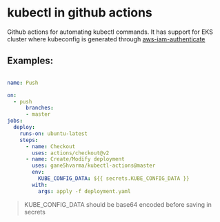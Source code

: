 # kubectl in github actions

Github actions for automating kubectl commands. It has support for EKS cluster where kubeconfig is generated through [aws-iam-authenticate](https://github.com/kubernetes-sigs/aws-iam-authenticator) 

## Examples:

```yml

name: Push

on:
  - push
      branches:
      - master
jobs:
  deploy:
    runs-on: ubuntu-latest
    steps:
      - name: Checkout
        uses: actions/checkout@v2
      - name: Create/Modify deployment
        uses: gane5hvarma/kubectl-actions@master
        env:
          KUBE_CONFIG_DATA: ${{ secrets.KUBE_CONFIG_DATA }}
        with:
          args: apply -f deployment.yaml

```
> KUBE_CONFIG_DATA should be base64 encoded before saving in secrets
